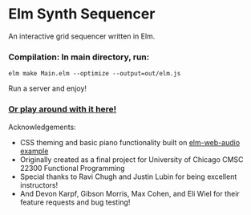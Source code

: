 # Elm Synth Sequencer

An interactive grid sequencer written in Elm. 

### Compilation: In main directory, run:
~~~
elm make Main.elm --optimize --output=out/elm.js
~~~

Run a server and enjoy!

### [Or play around with it here!](jonahdf.com)


Acknowledgements:
- CSS theming and basic piano functionality built on [elm-web-audio example](https://github.com/pd-andy/elm-web-audio/tree/2.3.0/example)
- Originally created as a final project for University of Chicago CMSC 22300 Functional Programming
- Special thanks to Ravi Chugh and Justin Lubin for being excellent instructors!
- And Devon Karpf, Gibson Morris, Max Cohen, and Eli Wiel for their feature requests and bug testing!

